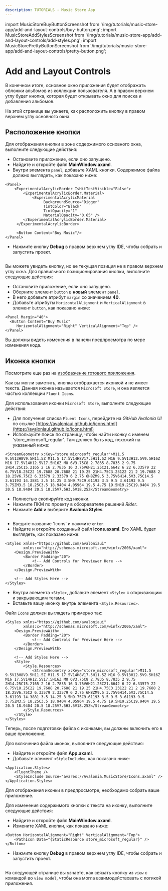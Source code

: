 ```yaml
---
description: TUTORIALS - Music Store App
---
```


import MusicStoreBuyButtonScreenshot from '/img/tutorials/music-store-app/add-and-layout-controls/buy-button.png';
import MusicStoreAddStylesScreenshot from '/img/tutorials/music-store-app/add-and-layout-controls/add-styles.png';
import MusicStorePrettyButtonScreenshot from '/img/tutorials/music-store-app/add-and-layout-controls/pretty-button.png';

# Add and Layout Controls

В конечном итоге, основное окно приложения будет отображать обложки альбомов из коллекции пользователя. 
А в правом верхнем углу будет кнопка, которая будет открывать окно для поиска и добавления альбомов.

На этой странице вы узнаете, как расположить кнопку в правом верхнем углу основного окна.

## Расположение кнопки

Для отображения кнопки в зоне содержимого основного окна, выполните следующие действия:

- Остановите приложение, если оно запущено.
- Найдите и откройте файл **MainWindow.axaml**.
- Внутри элемента `panel`, добавьте XAML кнопки. Содержимое файла должно выглядеть, как показано ниже:

```markup
<Panel>
    <ExperimentalAcrylicBorder IsHitTestVisible="False">
        <ExperimentalAcrylicBorder.Material>
            <ExperimentalAcrylicMaterial
                 BackgroundSource="Digger"
                 TintColor="Black"
                 TintOpacity="1"
                 MaterialOpacity="0.65" />
        </ExperimentalAcrylicBorder.Material>
     </ExperimentalAcrylicBorder>

     <Button Content="Buy Music"/>
</Panel>
```

- Нажмите кнопку **Debug** в правом верхнем углу IDE, чтобы собрать и запустить проект.

<p><img className="image-medium-zoom" src={MusicStoreBuyButtonScreenshot} alt="" /></p>

Вы можете увидеть кнопку, но ее текущая позиция не в правом верхнем углу окна.
Для правильного позиционирования кнопки, выполните следующие действия:

- Остановите приложение, если оно запущено.
- Оберните элемент `button` в **новый** элемент `panel`.
- В него добавьте атрибут `margin` со значением **40**.
- Добавьте атрибуты `HorizontalAlignment` и `VerticalAlignment` в элемент `button`, как показано ниже:

```markup
<Panel Margin="40">
  <Button Content="Buy Music" 
     HorizontalAlignment="Right" VerticalAlignment="Top" />
</Panel>
```

Вы должны видеть изменения в панели предпросмотра по мере изменения кода.

## Иконка кнопки

Посмотрите еще раз на [изображение готового приложения](./). 

Как вы могли заметить, кнопка отображается иконкой и не имеет текста.
Данная иконка называется `Microsoft Store`, и она является частью коллекции `Fluent Icons`.

Для использования иконки `Microsoft Store`, выполните следующие действия:

- Для получения списка `Fluent Icons`, перейдите на _GitHub_ _Avalonia UI_ по ссылке [https://avaloniaui.github.io/icons.html](https://avaloniaui.github.io/icons.html)
- Используйте поиск по страницу, чтобы найти иконку с именем 'store\_microsoft\_regular'. 
Там должен быть код, похожий на указанный ниже:

```markup
<StreamGeometry x:Key="store_microsoft_regular">M11.5 9.5V13H8V9.5H11.5Z M11.5 17.5V14H8V17.5H11.5Z M16 9.5V13H12.5V9.5H16Z M16 17.5V14H12.5V17.5H16Z M8 6V3.75C8 2.7835 8.7835 2 9.75 2H14.25C15.2165 2 16 2.7835 16 3.75V6H21.25C21.6642 6 22 6.33579 22 6.75V18.25C22 19.7688 20.7688 21 19.25 21H4.75C3.23122 21 2 19.7688 2 18.25V6.75C2 6.33579 2.33579 6 2.75 6H8ZM9.5 3.75V6H14.5V3.75C14.5 3.61193 14.3881 3.5 14.25 3.5H9.75C9.61193 3.5 9.5 3.61193 9.5 3.75ZM3.5 18.25C3.5 18.9404 4.05964 19.5 4.75 19.5H19.25C19.9404 19.5 20.5 18.9404 20.5 18.25V7.5H3.5V18.25Z</StreamGeometry>
```

- Полностью скопируйте код иконки.
- Нажмите ПКМ по проекту в обозревателе решений _Rider_.
- Нажмите **Add** и выберите **Avalonia Styles**

<p><img className="image-medium-zoom" src={MusicStoreAddStylesScreenshot} alt="" /></p>

- Введите название 'Icons' и нажмите `enter`.
- Найдите и откройте созданный файл **Icons.axaml**. Его XAML будет выглядеть, как показано ниже:

```markup
<Styles xmlns="https://github.com/avaloniaui"
        xmlns:x="http://schemas.microsoft.com/winfx/2006/xaml">
    <Design.PreviewWith>
        <Border Padding="20">
            <!-- Add Controls for Previewer Here -->
        </Border>
    </Design.PreviewWith>

    <!-- Add Styles Here -->
</Styles>
```

- Внутри элемента `<Style>`, добавьте элемент `<Style>` с открывающим и закрывающим тегами.
- Вставьте вашу иконку внутрь элемента `<Style.Resources>`.

Файл `Icons` должен выглядеть примерно так:

```markup
<Styles xmlns="https://github.com/avaloniaui"
        xmlns:x="http://schemas.microsoft.com/winfx/2006/xaml">
    <Design.PreviewWith>
        <Border Padding="20">
            <!-- Add Controls for Previewer Here -->
        </Border>
    </Design.PreviewWith>

    <!-- Add Styles Here -->
    <Style>
        <Style.Resources>
            <StreamGeometry x:Key="store_microsoft_regular">M11.5 9.5V13H8V9.5H11.5Z M11.5 17.5V14H8V17.5H11.5Z M16 9.5V13H12.5V9.5H16Z M16 17.5V14H12.5V17.5H16Z M8 6V3.75C8 2.7835 8.7835 2 9.75 2H14.25C15.2165 2 16 2.7835 16 3.75V6H21.25C21.6642 6 22 6.33579 22 6.75V18.25C22 19.7688 20.7688 21 19.25 21H4.75C3.23122 21 2 19.7688 2 18.25V6.75C2 6.33579 2.33579 6 2.75 6H8ZM9.5 3.75V6H14.5V3.75C14.5 3.61193 14.3881 3.5 14.25 3.5H9.75C9.61193 3.5 9.5 3.61193 9.5 3.75ZM3.5 18.25C3.5 18.9404 4.05964 19.5 4.75 19.5H19.25C19.9404 19.5 20.5 18.9404 20.5 18.25V7.5H3.5V18.25Z</StreamGeometry>
        </Style.Resources>
    </Style>
</Styles>
```

Теперь, после подготовки файла с иконками, вы должны включить его в ваше приложение.

Для включения файла иконок, выполните следующие действия:

- Найдите и откройте файл **App.axaml**.
- Добавьте элемент `<StyleInclude>`, как показано ниже:

```markup
<Application.Styles>
    <FluentTheme />
    <StyleInclude Source="avares://Avalonia.MusicStore/Icons.axaml" />
</Application.Styles>
```

Для отображения иконки в предпросмотре, необходимо собрать ваше приложение.

Для изменения содержимого кнопки с текста на иконку, выполните следующие действия:

- Найдите и откройте файл **MainWindow.axaml**.
- Измените XAML кнопки, как показано ниже:

```markup
<Button HorizontalAlignment="Right" VerticalAlignment="Top">       
    <PathIcon Data="{StaticResource store_microsoft_regular}" /> 
</Button>
```

- Нажмите кнопку **Debug** в правом верхнем углу IDE, чтобы собрать и запустить проект.

<p><img className="image-medium-zoom" src={MusicStorePrettyButtonScreenshot} alt="" /></p>

На следующей странице вы узнаете, как связать кнопку из `view` с командой во `view model`,
чтобы она могла взаимодействовать с логикой приложения.
